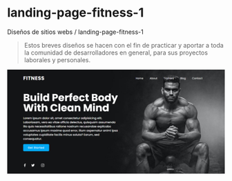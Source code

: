 # landing-page-fitness-1

Diseños de sitios webs / landing-page-fitness-1
> Estos breves diseños se hacen con el fin de practicar y aportar a toda la comunidad de desarrolladores en general, para sus proyectos laborales y personales.

![preview web site.](https://github.com/brayangomez22/landing-page-fitness-1/blob/master/img/preview.png)
